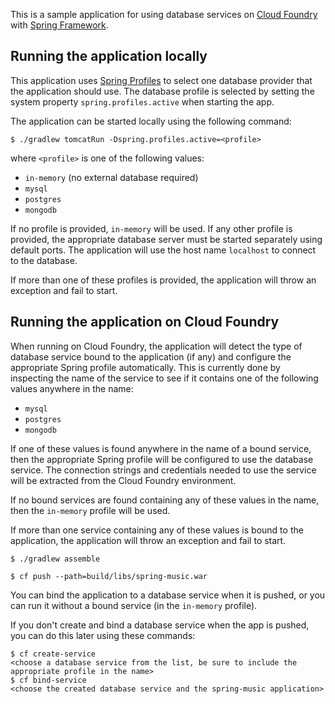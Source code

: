This is a sample application for using database services on [Cloud Foundry](http://cloudfoundry.com)
with [Spring Framework](http://www.springframework.org).

## Running the application locally

This application uses [Spring Profiles](http://static.springsource.org/spring/docs/current/spring-framework-reference/html/new-in-3.1.html#new-in-3.1-bean-definition-profiles)
to select one database provider that the application should use. The database profile is selected by setting the system
property `spring.profiles.active` when starting the app.

The application can be started locally using the following command:

~~~
$ ./gradlew tomcatRun -Dspring.profiles.active=<profile>
~~~

where `<profile>` is one of the following values:

* `in-memory` (no external database required)
* `mysql`
* `postgres`
* `mongodb`

If no profile is provided, `in-memory` will be used. If any other profile is provided, the appropriate database server
must be started separately using default ports. The application will use the host name `localhost` to connect to the
database.

If more than one of these profiles is provided, the application will throw an exception and fail to start.

## Running the application on Cloud Foundry

When running on Cloud Foundry, the application will detect the type of database service bound to the application
(if any) and configure the appropriate Spring profile automatically. This is currently done by inspecting the name
of the service to see if it contains one of the following values anywhere in the name:

* `mysql`
* `postgres`
* `mongodb`

If one of these values is found anywhere in the name of a bound service, then the appropriate Spring profile will be
configured to use the database service. The connection strings and credentials needed to use the service will be
extracted from the Cloud Foundry environment.

If no bound services are found containing any of these values in the name, then the `in-memory` profile will be used.

If more than one service containing any of these values is bound to the application, the application will throw an
exception and fail to start.

~~~
$ ./gradlew assemble

$ cf push --path=build/libs/spring-music.war
~~~

You can bind the application to a database service when it is pushed, or you can run it without a bound service (in
the `in-memory` profile).

If you don't create and bind a database service when the app is pushed, you can do this later using these commands:

~~~
$ cf create-service
<choose a database service from the list, be sure to include the appropriate profile in the name>
$ cf bind-service
<choose the created database service and the spring-music application>
~~~
